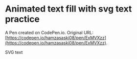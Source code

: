 # Animated text fill with svg text practice

A Pen created on CodePen.io. Original URL: [https://codepen.io/hamzasaski08/pen/ExMVXzz](https://codepen.io/hamzasaski08/pen/ExMVXzz).

SVG text